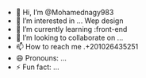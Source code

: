 - 👋 Hi, I’m @Mohamednagy983
- 👀 I’m interested in ... Wep design
- 🌱 I’m currently learning :front-end
- 💞️ I’m looking to collaborate on ...
- 📫 How to reach me .+201026435251
- 😄 Pronouns: ...
- ⚡ Fun fact: ...

<!---
Mohamednagy983/Mohamednagy983 is a ✨ special ✨ repository because its `README.md` (this file) appears on your GitHub profile.
You can click the Preview link to take a look at your changes.
--->
